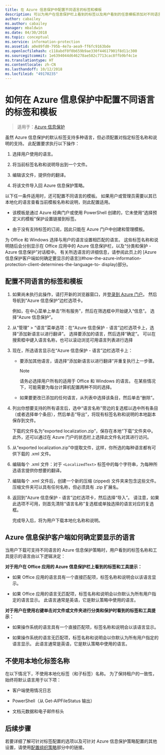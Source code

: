```yaml
---
title: 在 Azure 信息保护中配置不同语言的标签和模板
description: 可以为用户在信息保护栏上看到的标签以及用户看到的任意模板添加对不同语言的支持，方法是在 Azure 信息保护策略中指定语言，并导入翻译。
author: cabailey
ms.author: cabailey
manager: mbaldwin
ms.date: 04/30/2018
ms.topic: conceptual
ms.service: information-protection
ms.assetid: a0e89fd0-795b-4e7a-aea9-ff6fc9163bde
ms.openlocfilehash: c118abdf0f0b659b9ae330f44617901f8d11c300
ms.sourcegitcommit: 1e6394044d646278ae582c7713cac8ffb9bf4c1e
ms.translationtype: HT
ms.contentlocale: zh-CN
ms.lasthandoff: 10/12/2018
ms.locfileid: "49170235"
---
```

# <a name="how-to-configure-labels-and-templates-for-different-languages-in-azure-information-protection"></a>如何在 Azure 信息保护中配置不同语言的标签和模板

>适用于：[Azure 信息保护](https://azure.microsoft.com/pricing/details/information-protection)

虽然 Azure 信息保护的默认标签支持多种语言，但必须配置对指定标签名称和说明的支持。 此配置要求执行以下操作：

1. 选择用户使用的语言。 

2. 将当前标签名称和说明导出到一个文件。

3. 编辑该文件，提供你的翻译。

4. 将该文件导入回 Azure 信息保护策略。

以下任一条件适用时，还可配置不同语言的模板。 如果用户或管理员需要以其已本地化的语言查看当前模板名称和说明，则此配置适用。

- 该模板是通过 Azure 经典门户或使用 PowerShell 创建的，它未使用“选择预定义的模板”保护设置链接到标签。

- 由于没有支持标签的订阅，因此只能在 Azure 门户中创建和管理模板。

为 Office 和 Windows 选择与用户的语言设置相匹配的语言。 这些标签名称和说明随后会分别显示在 Office 应用中的 Azure 信息保护栏，以及“分类和保护 - Azure 信息保护”对话框中。 有关所选语言的详细信息，请参阅此页上的 [Azure 信息保护客户端如何确定要显示的语言](#how-the-azure-information-protection-client-determines-the-language-to- display)部分。 

## <a name="to-configure-labels-and-templates-for-different-languages"></a>配置不同语言的标签和模板

1. 如果尚未执行此操作，请打开新的浏览器窗口，并[登录到 Azure 门户](configure-policy.md#signing-in-to-the-azure-portal)。 然后导航到“Azure 信息保护”边栏选项卡。
    
    例如，在中心菜单上单击“所有服务”，然后在筛选框中开始键入“信息”。 选择“Azure 信息保护”。

2. 从“管理” > “语言”菜单选项：在“Azure 信息保护 - 语言”边栏选项卡上，选择“添加新语言以进行翻译”。 选择要添加的语言，然后选择“确定”。 可以在搜索框中键入语言名称，也可以滚动浏览可用语言列表进行选择

3. 现在，所选语言显示在“Azure 信息保护 - 语言”边栏选项卡上：
    
    - 要添加其他语言，请选择“添加新语言以进行翻译”并重复执行上一步骤。 
        
        > [!NOTE]
        > 请务必选择用户所有的适用于 Office 和 Windows 的语言。 在某些情况下，可能需要为每台计算机配置两种不同的选择。
        
    - 如果要更改已添加的任何语言，从列表中选择该条目，然后单击“删除”。

4. 列出你想要支持的所有语言后，选中“语言名称”旁边的复选框以选中所有条目（或者选择单个条目），然后单击“导出”，将现有标签名称和说明的本地副本保存到文件。 
    
    下载的文件名为“exported localization.zip”，保存在本地“下载”文件夹中。 此外，还可以通过在 Azure 门户的状态栏上选择此文件名对其进行访问。

5. 从“exported localization.zip”中提取文件，这样，你所选的每种语言都有可供下载的 .xml 文件。 

6. 编辑每个 .xml 文件：对于 `<LocalizedText>` 标签中的每个字符串，为每种所选语言提供你想要的翻译。 

7. 编辑每个 .xml 文件后，创建一个新的压缩 (zipped) 文件夹来包含这些文件。 压缩文件夹可以具有任何名称，但必须具有 .zip 扩展名。

8. 返回到“Azure 信息保护 - 语言”边栏选项卡，然后选择“导入”。 请注意，如果此选项不可用，则首先清除“语言名称”复选框或单独选择的语言对应的复选框。
    
    完成导入后，将为用户下载本地化名称和说明。

## <a name="how-the-azure-information-protection-client-determines-the-language-to-display"></a>Azure 信息保护客户端如何确定要显示的语言

当用户下载可支持不同语言的 Azure 信息保护策略时，用户看到的标签名称和工具提示的语言由以下逻辑决定：

**对于用户在 Office 应用的 Azure 信息保护栏上看到的标签和工具提示：**

- 如果 Office 应用的语言具有一个直接匹配项，标签名称和说明会以该语言显示。

- 如果 Office 应用的语言无匹配项，标签名称和说明会以你默认为所有用户指定的语言显示。 此语言通常是英语，它是默认策略中使用的语言。

**对于用户在使用右键单击对文件或文件夹进行分类和保护时看到的标签和工具提示：**

- 如果操作系统的语言具有一个直接匹配项，标签名称和说明会以该语言显示。

- 如果操作系统的语言无匹配项，标签名称和说明会以你默认为所有用户指定的语言显示。 此语言通常是英语，它是默认策略中使用的语言。

## <a name="when-localized-label-names-are-not-used"></a>不使用本地化标签名称

在以下情况下，不使用本地化标签（和子标签）名称。 为了保持租户的一致性，始终将默认语言用于以下项：

- 客户端使用情况日志

- PowerShell（从 Get-AIPFileStatus 输出）

- 文档元数据和电子邮件标头


## <a name="next-steps"></a>后续步骤

若要详细了解可针对标签配置的选项以及可针对 Azure 信息保护策略配置的其他设置，请使用[配置组织策略](configure-policy.md#configuring-your-organizations-policy)部分中的链接。



